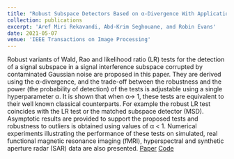 ```yaml
---
title: "Robust Subspace Detectors Based on α-Divergence With Application to Detection in Imaging"
collection: publications
excerpt: 'Aref Miri Rekavandi, Abd-Krim Seghouane, and Robin Evans'
date: 2021-05-07
venue: 'IEEE Transactions on Image Processing'
---
```

Robust variants of Wald, Rao and likelihood ratio (LR) tests for the detection of a signal subspace in a signal interference subspace corrupted by contaminated Gaussian noise are proposed in this paper. They are derived using the α-divergence, and the trade-off between the robustness and the power (the probability of detection) of the tests is adjustable using a single hyperparameter α. It is shown that when α→ 1, these tests are equivalent to their well known classical counterparts. For example the robust LR test coincides with the LR test or the matched subspace detector (MSD). Asymptotic results are provided to support the proposed tests and robustness to outliers is obtained using values of α < 1. Numerical experiments illustrating the performance of these tests on simulated, real functional magnetic resonance imaging (fMRI), hyperspectral and synthetic aperture radar (SAR) data are also presented.
[Paper](https://ieeexplore.ieee.org/abstract/document/9426446) [Code](https://github.com/arekavandi/Robust_Subspace_Detector) 
